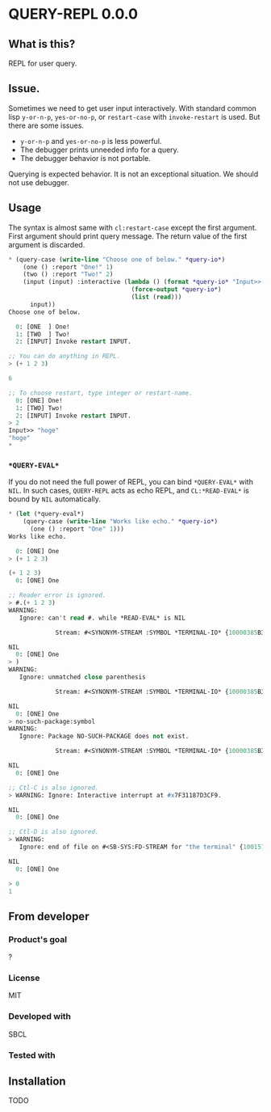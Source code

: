 # QUERY-REPL 0.0.0
## What is this?
REPL for user query.

## Issue.
Sometimes we need to get user input interactively.
With standard common lisp `y-or-n-p`, `yes-or-no-p`, or `restart-case` with `invoke-restart` is used.
But there are some issues.

* `y-or-n-p` and `yes-or-no-p` is less powerful.
* The debugger prints unneeded info for a query.
* The debugger behavior is not portable.

Querying is expected behavior.
It is not an exceptional situation.
We should not use debugger.

## Usage
The syntax is almost same with `cl:restart-case` except the first argument.
First argument should print query message.
The return value of the first argument is discarded.

```lisp
* (query-case (write-line "Choose one of below." *query-io*)
    (one () :report "One!" 1)
    (two () :report "Two!" 2)
    (input (input) :interactive (lambda () (format *query-io* "Input>> ")
                                  (force-output *query-io*)
                                  (list (read)))
      input))
Choose one of below.

  0: [ONE  ] One!
  1: [TWO  ] Two!
  2: [INPUT] Invoke restart INPUT.

;; You can do anything in REPL.
> (+ 1 2 3)

6

;; To choose restart, type integer or restart-name.
  0: [ONE] One!
  1: [TWO] Two!
  2: [INPUT] Invoke restart INPUT.
> 2
Input>> "hoge"
"hoge"
*
```
### `*QUERY-EVAL*`
If you do not need the full power of REPL, you can bind `*QUERY-EVAL*` with `NIL`.
In such cases, `QUERY-REPL` acts as echo REPL, and `CL:*READ-EVAL*` is bound by `NIL` automatically.

```lisp
* (let (*query-eval*)
    (query-case (write-line "Works like echo." *query-io*)
      (one () :report "One" 1)))
Works like echo.

  0: [ONE] One
> (+ 1 2 3)

(+ 1 2 3)
  0: [ONE] One

;; Reader error is ignored.
> #.(+ 1 2 3)
WARNING:
   Ignore: can't read #. while *READ-EVAL* is NIL

             Stream: #<SYNONYM-STREAM :SYMBOL *TERMINAL-IO* {10000385B3}>

NIL
  0: [ONE] One
> )
WARNING:
   Ignore: unmatched close parenthesis

             Stream: #<SYNONYM-STREAM :SYMBOL *TERMINAL-IO* {10000385B3}>

NIL
  0: [ONE] One
> no-such-package:symbol
WARNING:
   Ignore: Package NO-SUCH-PACKAGE does not exist.

             Stream: #<SYNONYM-STREAM :SYMBOL *TERMINAL-IO* {10000385B3}>

NIL
  0: [ONE] One

;; Ctl-C is also ignored.
> WARNING: Ignore: Interactive interrupt at #x7F31187D3CF9.

NIL
  0: [ONE] One

;; Ctl-D is also ignored.
> WARNING:
   Ignore: end of file on #<SB-SYS:FD-STREAM for "the terminal" {1001578A53}>

NIL
  0: [ONE] One

> 0
1
```
## From developer

### Product's goal
?

### License
MIT

### Developed with
SBCL

### Tested with

## Installation
TODO
